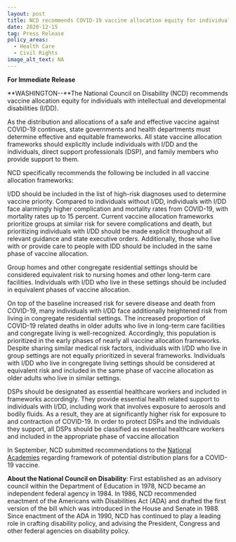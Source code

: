 ```yaml
---
layout: post
title: NCD recommends COVID-19 vaccine allocation equity for individuals with I/DD
date: 2020-12-15
tag: Press Release
policy_areas:
  - Health Care
  - Civil Rights
image_alt_text: NA
---
```

**For Immediate Release**

**WASHINGTON--**The National Council on Disability (NCD) recommends vaccine allocation equity for individuals with intellectual and developmental disabilities (I/DD).

As the distribution and allocations of a safe and effective vaccine against COVID-19 continues, state governments and health departments must determine effective and equitable frameworks. All state vaccine allocation frameworks should explicitly include individuals with I/DD and the individuals, direct support professionals (DSP), and family members who provide support to them.

NCD specifically recommends the following be included in all vaccine allocation frameworks:

I/DD should be included in the list of high-risk diagnoses used to determine vaccine priority. Compared to individuals without I/DD, individuals with I/DD face alarmingly higher complication and mortality rates from COVID-19, with mortality rates up to 15 percent. Current vaccine allocation frameworks prioritize groups at similar risk for severe complications and death, but prioritizing individuals with I/DD should be made explicit throughout all relevant guidance and state executive orders. Additionally, those who live with or provide care to people with IDD should be included in the same phase of vaccine allocation. 

Group homes and other congregate residential settings should be considered equivalent risk to nursing homes and other long-term care facilities. Individuals with I/DD who live in these settings should be included in equivalent phases of vaccine allocation.

On top of the baseline increased risk for severe disease and death from COVID-19, many individuals with I/DD face additionally heightened risk from living in congregate residential settings. The increased proportion of COVID-19 related deaths in older adults who live in long-term care facilities and congregate living is well-recognized. Accordingly, this population is prioritized in the early phases of nearly all vaccine allocation frameworks. Despite sharing similar medical risk factors, individuals with I/DD who live in group settings are not equally prioritized in several frameworks. Individuals with I/DD who live in congregate living settings should be considered at equivalent risk and included in the same phase of vaccine allocation as older adults who live in similar settings.

DSPs should be designated as essential healthcare workers and included in frameworks accordingly. They provide essential health related support to individuals with I/DD, including work that involves exposure to aerosols and bodily fluids. As a result, they are at significantly higher risk for exposure to and contraction of COVID-19. In order to protect DSPs and the individuals they support, all DSPs should be classified as essential healthcare workers and included in the appropriate phase of vaccine allocation

In September, NCD submitted recommendations to the [National Academies](https://ncd.gov/newsroom/2020/ncd-makes-recommendations-covid-19-vaccine-framework) regarding framework of potential distribution plans for a COVID-19 vaccine.

**About the National Council on Disability**: First established as an advisory council within the Department of Education in 1978, NCD became an independent federal agency in 1984. In 1986, NCD recommended enactment of the Americans with Disabilities Act (ADA) and drafted the first version of the bill which was introduced in the House and Senate in 1988. Since enactment of the ADA in 1990, NCD has continued to play a leading role in crafting disability policy, and advising the President, Congress and other federal agencies on disability policy.
